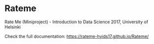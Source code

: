 # Rateme
Rate Me (Miniproject)  -  Introduction to Data Science 2017, University of Helsinki

Check the full documentation: https://rateme-hyids17.github.io/Rateme/
